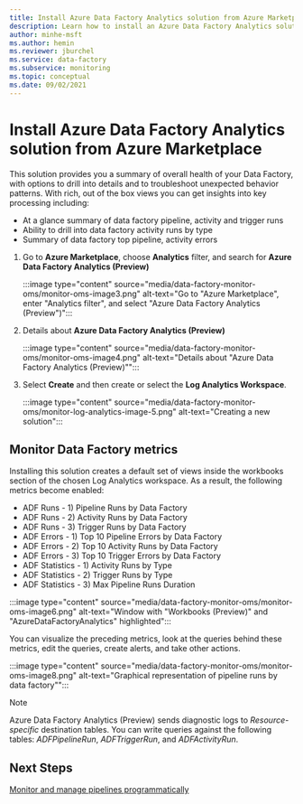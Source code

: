 ```yaml
---
title: Install Azure Data Factory Analytics solution from Azure Marketplace 
description: Learn how to install an Azure Data Factory Analytics solution from Azure Marketplace.
author: minhe-msft
ms.author: hemin
ms.reviewer: jburchel
ms.service: data-factory
ms.subservice: monitoring
ms.topic: conceptual
ms.date: 09/02/2021
---
```


# Install Azure Data Factory Analytics solution from Azure Marketplace

This solution provides you a summary of overall health of your Data Factory, with options to drill into details and to troubleshoot unexpected behavior patterns. With rich, out of the box views you can get insights into key processing including:

* At a glance summary of data factory pipeline, activity and trigger runs
* Ability to drill into data factory activity runs by type
* Summary of data factory top pipeline, activity errors

1. Go to **Azure Marketplace**, choose **Analytics** filter, and search for **Azure Data Factory Analytics (Preview)**

   :::image type="content" source="media/data-factory-monitor-oms/monitor-oms-image3.png" alt-text="Go to "Azure Marketplace", enter "Analytics filter", and select "Azure Data Factory Analytics (Preview")":::

1. Details about **Azure Data Factory Analytics (Preview)**

   :::image type="content" source="media/data-factory-monitor-oms/monitor-oms-image4.png" alt-text="Details about "Azure Data Factory Analytics (Preview)"":::

1. Select **Create** and then create or select the **Log Analytics Workspace**.

   :::image type="content" source="media/data-factory-monitor-oms/monitor-log-analytics-image-5.png" alt-text="Creating a new solution":::

## Monitor Data Factory metrics

Installing this solution creates a default set of views inside the workbooks section of the chosen Log Analytics workspace. As a result, the following metrics become enabled:

* ADF Runs - 1) Pipeline Runs by Data Factory
* ADF Runs - 2) Activity Runs by Data Factory
* ADF Runs - 3) Trigger Runs by Data Factory
* ADF Errors - 1) Top 10 Pipeline Errors by Data Factory
* ADF Errors - 2) Top 10 Activity Runs by Data Factory
* ADF Errors - 3) Top 10 Trigger Errors by Data Factory
* ADF Statistics - 1) Activity Runs by Type
* ADF Statistics - 2) Trigger Runs by Type
* ADF Statistics - 3) Max Pipeline Runs Duration

:::image type="content" source="media/data-factory-monitor-oms/monitor-oms-image6.png" alt-text="Window with "Workbooks (Preview)" and "AzureDataFactoryAnalytics" highlighted":::

You can visualize the preceding metrics, look at the queries behind these metrics, edit the queries, create alerts, and take other actions.

:::image type="content" source="media/data-factory-monitor-oms/monitor-oms-image8.png" alt-text="Graphical representation of pipeline runs by data factory"":::

> [!NOTE]
> Azure Data Factory Analytics (Preview) sends diagnostic logs to _Resource-specific_ destination tables. You can write queries against the following tables: _ADFPipelineRun_, _ADFTriggerRun_, and _ADFActivityRun_.

## Next Steps

[Monitor and manage pipelines programmatically](monitor-programmatically.md)

